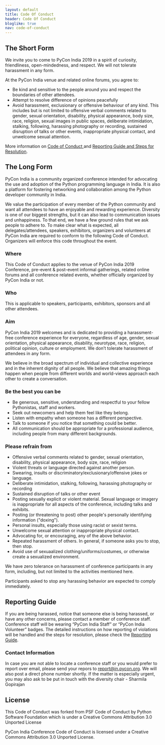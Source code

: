 ```yaml
---
layout: default
title: Code Of Conduct
header: Code Of Conduct
bloglike: true
nav: code-of-conduct
---
```


## The Short Form
We invite you to come to PyCon India 2019 in a spirit of curiosity, friendliness, open-mindedness, and respect. We will not tolerate harassment in any form.

At the PyCon India venue and related online forums, you agree to:

- Be kind and sensitive to the people around you and respect the boundaries of other attendees.
- Attempt to resolve difference of opinions peacefully
- Avoid harassment, exclusionary or offensive behaviour of any kind. This includes but is not limited to offensive verbal comments related to gender, sexual orientation, disability, physical appearance, body size, race, religion, sexual images in public spaces, deliberate intimidation, stalking, following, harassing photography or recording, sustained disruption of talks or other events, inappropriate physical contact, and unwelcome sexual attention. 

More information on <a href="https://in.pycon.org/2019/code-of-conduct.html"> Code of Conduct </a> and <a href="https://in.pycon.org/2019/reporting-guide.html"> Reporting Guide and Steps for Resolution</a>.

## The Long Form

PyCon India is a community organized conference intended for advocating the use and adoption of the Python programming language in India. It is also a platform for fostering networking and collaboration among the Python developer community in India.

We value the participation of every member of the Python community and want all attendees to have an enjoyable and rewarding experience. Diversity is one of our biggest strengths, but it can also lead to communication issues and unhappiness. To that end, we have a few ground rules that we ask people to adhere to. To make clear what is expected, all delegates/attendees, speakers, exhibitors, organizers and volunteers at PyCon India are required to conform to the following Code of Conduct. Organizers will enforce this code throughout the event.



### Where
This Code of Conduct applies to the venue of PyCon India 2019 Conference, pre-event & post-event informal gatherings, related online forums and all conference related events, whether officially organized by PyCon India or not.

### Who
This is applicable to speakers, participants, exhibitors, sponsors and all other attendees.

### Aim
PyCon India 2019 welcomes and is dedicated to providing a harassment-free conference experience for everyone, regardless of age, gender, sexual orientation, physical appearance, disability, neurotype, race, religion, political opinion, culture or employment. We don’t tolerate harassment of attendees in any form.

We believe in the broad spectrum of individual and collective experience and in the inherent dignity of all people. We believe that amazing things happen when people from different worlds and world-views approach each other to create a conversation.

### Be the best you can be
* Be generous, sensitive, understanding and respectful to your fellow Pythonistas, staff and workers. 
* Seek out newcomers and help them feel like they belong. 
* Listen with empathy when someone has a different perspective. 
* Talk to someone if you notice that something could be better. 
* All communication should be appropriate for a professional audience, including people from many different backgrounds. 

### Please refrain from

* Offensive verbal comments related to gender, sexual orientation, disability, physical appearance, body size, race, religion
* Violent threats or language directed against another person.
* Swearing, insults or discriminatory/exclusionary/offensive jokes or language.
* Deliberate intimidation, stalking, following, harassing photography or recording
* Sustained disruption of talks or other event
* Posting sexually explicit or violent material. Sexual language or imagery is inappropriate for all aspects of the conference, including talks and exhibits.
* Posting (or threatening to post) other people's personally identifying information ("doxing").
* Personal insults, especially those using racist or sexist terms.
* Unwelcome sexual attention or inappropriate physical contact.
* Advocating for, or encouraging, any of the above behavior.
* Repeated harassment of others. In general, if someone asks you to stop, then stop.
* Avoid use of sexuaalized clothing/uniforms/costumes, or otherwise create a sexualized environment.

We have zero tolerance on harassment of conference participants in any form, including, but not limited to the activities mentioned here.

Participants asked to stop any harassing behavior are expected to comply immediately.

## Reporting Guide

If you are being harassed, notice that someone else is being harassed, or have any other concerns, please contact a member of conference staff. Conference staff will be wearing “PyCon India Staff” or “PyCon India Volunteer” badges. The detailed instructions on how reporting of violations will be handled and the steps for resolution, please check the <a href="https://in.pycon.org/2019/reporting-guide.html"> Reporting Guide</a>.

### Contact Information

In case you are not able to locate a conference staff or you would prefer to report over email, please send your repors to report@in.pycon.org. We will also post a direct phone number shortly. If the matter is especially urgent, you may also ask to be put in touch with the diversity chair - Sharmila Gopirajan

## License

This Code of Conduct was forked from PSF Code of Conduct by Python Software Foundation which is under a Creative Commons Attribution 3.0 Unported License 

PyCon India Conference Code of Conduct is licensed under a Creative Commons Attribution 3.0 Unported License.
